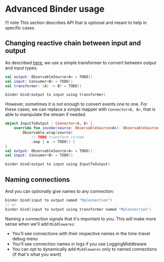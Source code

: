 # Advanced Binder usage

!!! note
    This section describes API that is optional and meant to help in specific cases.
   
## Changing reactive chain between input and output

As described [here](./binder/#binding-reactive-endpoints), 
we use a simple transformer to convert between output and input types.
```kotlin
val output: ObservableSource<A> = TODO()
val input: Consumer<B> = TODO()
val transformer: (A) -> B? = TODO()

binder.bind(output to input using transformer)
```

However, sometimes it is not enough to convert events one to one. 
For these cases, we can replace a simple mapper with `Connector<A, B>`, that is able to manipulate the stream if needed.
```kotlin
object InputToOutput : Connector<A, B> {
    override fun invoke(source: ObservableSource<A>): ObservableSource<B> =
        Observable.wrap(source)
            // TODO transform stream
            .map { a -> TODO() }
}
val output: ObservableSource<A> = TODO()
val input: Consumer<B> = TODO()

binder.bind(output to input using InputToOutput)
```

## Naming connections

And you can optionally give names to any connection:
```kotlin
binder.bind(input to output named "MyConnection")
// or
binder.bind(input to output using transformer named "MyConnection")
```

Naming a connection signals that it's important to you. This will make more sense when we'll add `Middlewares`:

- You'll see connections with their respective names in the time-travel debug menu
- You'll see connection names in logs if you use LoggingMiddleware
- You can opt to dynamically add `Middlewares` only to named connections (if that's what you want)

